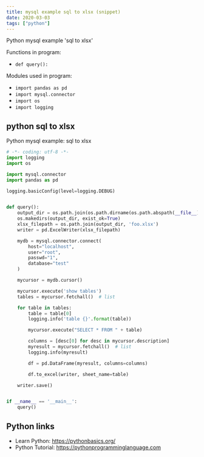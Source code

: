 ```yaml
---
title: mysql example sql to xlsx (snippet)
date: 2020-03-03
tags: ["python"]
---
```

Python mysql example 'sql to xlsx'

Functions in program: 
* `def query():`

Modules used in program: 
* `import pandas as pd`
* `import mysql.connector`
* `import os`
* `import logging`

## python sql to xlsx

Python mysql example: sql to xlsx

```python
# -*- coding: utf-8 -*-
import logging
import os

import mysql.connector
import pandas as pd

logging.basicConfig(level=logging.DEBUG)


def query():
    output_dir = os.path.join(os.path.dirname(os.path.abspath(__file__)), 'out')
    os.makedirs(output_dir, exist_ok=True)
    xlsx_filepath = os.path.join(output_dir, 'foo.xlsx')
    writer = pd.ExcelWriter(xlsx_filepath)

    mydb = mysql.connector.connect(
        host="localhost",
        user="root",
        passwd="1",
        database="test"
    )

    mycursor = mydb.cursor()

    mycursor.execute('show tables')
    tables = mycursor.fetchall()  # list

    for table in tables:
        table = table[0]
        logging.info('table {}'.format(table))

        mycursor.execute("SELECT * FROM " + table)

        columns = [desc[0] for desc in mycursor.description]
        myresult = mycursor.fetchall()  # list
        logging.info(myresult)

        df = pd.DataFrame(myresult, columns=columns)

        df.to_excel(writer, sheet_name=table)

    writer.save()


if __name__ == '__main__':
    query()


```

## Python links

- Learn Python: https://pythonbasics.org/
- Python Tutorial: https://pythonprogramminglanguage.com
